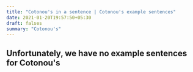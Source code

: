 ```yaml
---
title: "Cotonou's in a sentence | Cotonou's example sentences"
date: 2021-01-20T19:57:50+05:30
draft: falses
summary: "Cotonou's"
---
```

## Unfortunately, we have no example sentences for Cotonou's                 
